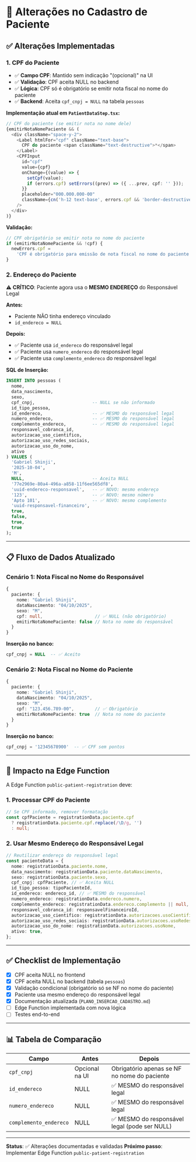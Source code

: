 # 📝 Alterações no Cadastro de Paciente

## ✅ Alterações Implementadas

### 1. CPF do Paciente

- ✅ **Campo CPF**: Mantido sem indicação "(opcional)" na UI
- ✅ **Validação**: CPF aceita NULL no backend
- ✅ **Lógica**: CPF só é obrigatório se emitir nota fiscal no nome do paciente
- ✅ **Backend**: Aceita `cpf_cnpj = NULL` na tabela `pessoas`

**Implementação atual em `PatientDataStep.tsx`:**

```typescript
// CPF do paciente (se emitir nota no nome dele)
{emitirNotaNomePaciente && (
  <div className="space-y-2">
    <Label htmlFor="cpf" className="text-base">
      CPF do paciente <span className="text-destructive">*</span>
    </Label>
    <CPFInput
      id="cpf"
      value={cpf}
      onChange={(value) => {
        setCpf(value);
        if (errors.cpf) setErrors((prev) => ({ ...prev, cpf: '' }));
      }}
      placeholder="000.000.000-00"
      className={cn('h-12 text-base', errors.cpf && 'border-destructive')}
    />
  </div>
)}
```

**Validação:**

```typescript
// CPF obrigatório se emitir nota no nome do paciente
if (emitirNotaNomePaciente && !cpf) {
  newErrors.cpf =
    'CPF é obrigatório para emissão de nota fiscal no nome do paciente';
}
```

### 2. Endereço do Paciente

⚠️ **CRÍTICO**: Paciente agora usa o **MESMO ENDEREÇO** do Responsável Legal

**Antes:**

- Paciente NÃO tinha endereço vinculado
- `id_endereco = NULL`

**Depois:**

- ✅ Paciente usa `id_endereco` do responsável legal
- ✅ Paciente usa `numero_endereco` do responsável legal
- ✅ Paciente usa `complemento_endereco` do responsável legal

**SQL de Inserção:**

```sql
INSERT INTO pessoas (
  nome,
  data_nascimento,
  sexo,
  cpf_cnpj,                      -- NULL se não informado
  id_tipo_pessoa,
  id_endereco,                   -- ✅ MESMO do responsável legal
  numero_endereco,               -- ✅ MESMO do responsável legal
  complemento_endereco,          -- ✅ MESMO do responsável legal
  responsavel_cobranca_id,
  autorizacao_uso_cientifico,
  autorizacao_uso_redes_sociais,
  autorizacao_uso_do_nome,
  ativo
) VALUES (
  'Gabriel Shinji',
  '2025-10-04',
  'M',
  NULL,                          -- Aceita NULL
  '77e2969e-80a4-496a-a858-11f6ee565df8',
  'uuid-endereco-responsavel',   -- ✅ NOVO: mesmo endereço
  '123',                         -- ✅ NOVO: mesmo número
  'Apto 101',                    -- ✅ NOVO: mesmo complemento
  'uuid-responsavel-financeiro',
  true,
  false,
  true,
  true
);
```

---

## 📋 Fluxo de Dados Atualizado

### Cenário 1: Nota Fiscal no Nome do Responsável

```typescript
{
  paciente: {
    nome: "Gabriel Shinji",
    dataNascimento: "04/10/2025",
    sexo: "M",
    cpf: null,                    // ✅ NULL (não obrigatório)
    emitirNotaNomePaciente: false // Nota no nome do responsável
  }
}
```

**Inserção no banco:**

```sql
cpf_cnpj = NULL  -- ✅ Aceito
```

### Cenário 2: Nota Fiscal no Nome do Paciente

```typescript
{
  paciente: {
    nome: "Gabriel Shinji",
    dataNascimento: "04/10/2025",
    sexo: "M",
    cpf: "123.456.789-00",        // ✅ Obrigatório
    emitirNotaNomePaciente: true  // Nota no nome do paciente
  }
}
```

**Inserção no banco:**

```sql
cpf_cnpj = '12345678900'  -- ✅ CPF sem pontos
```

---

## 🎯 Impacto na Edge Function

A Edge Function `public-patient-registration` deve:

### 1. Processar CPF do Paciente

```typescript
// Se CPF informado, remover formatação
const cpfPaciente = registrationData.paciente.cpf
  ? registrationData.paciente.cpf.replace(/\D/g, '')
  : null;
```

### 2. Usar Mesmo Endereço do Responsável Legal

```typescript
// Reutilizar endereço do responsável legal
const pacienteData = {
  nome: registrationData.paciente.nome,
  data_nascimento: registrationData.paciente.dataNascimento,
  sexo: registrationData.paciente.sexo,
  cpf_cnpj: cpfPaciente, // ✅ Aceita NULL
  id_tipo_pessoa: tipoPacienteId,
  id_endereco: endereco_id, // ✅ MESMO do responsável
  numero_endereco: registrationData.endereco.numero,
  complemento_endereco: registrationData.endereco.complemento || null,
  responsavel_cobranca_id: responsavelFinanceiroId,
  autorizacao_uso_cientifico: registrationData.autorizacoes.usoCientifico,
  autorizacao_uso_redes_sociais: registrationData.autorizacoes.usoRedesSociais,
  autorizacao_uso_do_nome: registrationData.autorizacoes.usoNome,
  ativo: true,
};
```

---

## ✅ Checklist de Implementação

- [x] CPF aceita NULL no frontend
- [x] CPF aceita NULL no backend (tabela `pessoas`)
- [x] Validação condicional (obrigatório só se NF no nome do paciente)
- [x] Paciente usa mesmo endereço do responsável legal
- [x] Documentação atualizada (`PLANO_INSERCAO_CADASTRO.md`)
- [ ] Edge Function implementada com nova lógica
- [ ] Testes end-to-end

---

## 📊 Tabela de Comparação

| Campo                  | Antes          | Depois                                        |
| ---------------------- | -------------- | --------------------------------------------- |
| `cpf_cnpj`             | Opcional na UI | Obrigatório apenas se NF no nome do paciente  |
| `id_endereco`          | NULL           | ✅ MESMO do responsável legal                 |
| `numero_endereco`      | NULL           | ✅ MESMO do responsável legal                 |
| `complemento_endereco` | NULL           | ✅ MESMO do responsável legal (pode ser NULL) |

---

**Status**: ✅ Alterações documentadas e validadas
**Próximo passo**: Implementar Edge Function `public-patient-registration`
